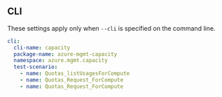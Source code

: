 ## CLI

These settings apply only when `--cli` is specified on the command line.

``` yaml $(cli)
cli:
  cli-name: capacity
  package-name: azure-mgmt-capacity
  namespace: azure.mgmt.capacity
  test-scenario:
    - name: Quotas_listUsagesForCompute
	- name: Quotas_Request_ForCompute
	- name: Quotas_Request_ForCompute
```
